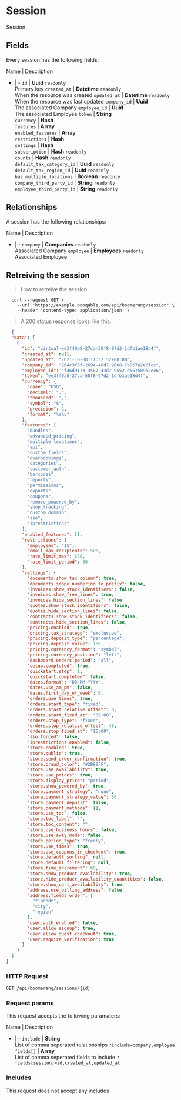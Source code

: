 # Session

Session

## Fields
Every session has the following fields:

Name | Description
- | -
`id` | **Uuid** `readonly`<br>Primary key
`created_at` | **Datetime** `readonly`<br>When the resource was created
`updated_at` | **Datetime** `readonly`<br>When the resource was last updated
`company_id` | **Uuid**<br>The associated Company
`employee_id` | **Uuid**<br>The associated Employee
`token` | **String**<br>
`currency` | **Hash**<br>
`features` | **Array**<br>
`enabled_features` | **Array**<br>
`restrictions` | **Hash**<br>
`settings` | **Hash**<br>
`subscription` | **Hash** `readonly`<br>
`counts` | **Hash** `readonly`<br>
`default_tax_category_id` | **Uuid** `readonly`<br>
`default_tax_region_id` | **Uuid** `readonly`<br>
`has_multiple_locations` | **Boolean** `readonly`<br>
`company_third_party_id` | **String** `readonly`<br>
`employee_third_party_id` | **String** `readonly`<br>


## Relationships
A session has the following relationships:

Name | Description
- | -
`company` | **Companies** `readonly`<br>Associated Company
`employee` | **Employees** `readonly`<br>Associated Employee


## Retreiving the session

> How to retreive the session:

```shell
  curl --request GET \
    --url 'https://example.booqable.com/api/boomerang/session' \
    --header 'content-type: application/json' \
```

> A 200 status response looks like this:

```json
  {
  "data": [
    {
      "id": "virtual-ee3f40a8-27ca-58f8-97d2-1dfb1ae18d4f",
      "created_at": null,
      "updated_at": "2021-10-08T11:32:52+00:00",
      "company_id": "264c3f5f-2694-46d7-9608-7b867a2e6fcc",
      "employee_id": "f46d9173-3587-43d7-9552-d56758952ee6",
      "token": "ee3f40a8-27ca-58f8-97d2-1dfb1ae18d4f",
      "currency": {
        "name": "USD",
        "decimal": ".",
        "thousand": ",",
        "symbol": "$",
        "precision": 2,
        "format": "%s%v"
      },
      "features": [
        "bundles",
        "advanced_pricing",
        "multiple_locations",
        "api",
        "custom_fields",
        "overbookings",
        "categories",
        "customer_auth",
        "barcodes",
        "reports",
        "permissions",
        "exports",
        "coupons",
        "remove_powered_by",
        "shop_tracking",
        "custom_domain",
        "sso",
        "iprestrictions"
      ],
      "enabled_features": [],
      "restrictions": {
        "employees": "15",
        "email_max_recipients": 500,
        "rate_limit_max": 250,
        "rate_limit_period": 60
      },
      "settings": {
        "documents.show_tax_column": true,
        "documents.scope_numbering_to_prefix": false,
        "invoices.show_stock_identifiers": false,
        "invoices.show_free_lines": true,
        "invoices.hide_section_lines": false,
        "quotes.show_stock_identifiers": false,
        "quotes.hide_section_lines": false,
        "contracts.show_stock_identifiers": false,
        "contracts.hide_section_lines": false,
        "pricing.enabled": true,
        "pricing.tax_strategy": "exclusive",
        "pricing.deposit_type": "percentage",
        "pricing.deposit_value": 100,
        "pricing.currency_format": "symbol",
        "pricing.currency_position": "left",
        "dashboard.orders.period": "all",
        "setup.completed": true,
        "quickstart.step": 1,
        "quickstart.completed": false,
        "dates.format": "DD-MM-YYYY",
        "dates.use_am_pm": false,
        "dates.first_day_of_week": 0,
        "orders.use_times": true,
        "orders.start_type": "fixed",
        "orders.start_relative_offset": 0,
        "orders.start_fixed_at": "09:00",
        "orders.stop_type": "fixed",
        "orders.stop_relative_offset": 48,
        "orders.stop_fixed_at": "15:00",
        "sso.forced": false,
        "iprestrictions.enabled": false,
        "store.enabled": true,
        "store.public": true,
        "store.send_order_confirmation": true,
        "store.brand_color": "#2B80FF",
        "store.use_availability": true,
        "store.use_prices": true,
        "store.display_price": "period",
        "store.show_powered_by": true,
        "store.payment_strategy": "none",
        "store.payment_strategy_value": 30,
        "store.payment_deposit": false,
        "store.payment_methods": [],
        "store.use_toc": false,
        "store.toc_label": "",
        "store.toc_content": "",
        "store.use_business_hours": false,
        "store.use_away_mode": false,
        "store.period_type": "freely",
        "store.use_times": true,
        "store.use_coupons_in_checkout": true,
        "store.default_sorting": null,
        "store.default_filtering": null,
        "store.time_increment": 60,
        "store.show_product_availability": true,
        "store.hide_product_availability_quantities": false,
        "store.show_cart_availability": true,
        "address.use_billing_address": false,
        "address.fields_order": [
          "zipcode",
          "city",
          "region"
        ],
        "user.auth_enabled": false,
        "user.allow_signup": true,
        "user.allow_guest_checkout": true,
        "user.require_verification": true
      }
    }
  ]
}
```


### HTTP Request

`GET /api/boomerang/sessions/{id}`

### Request params

This request accepts the following paramaters:

Name | Description
- | -
`include` | **String**<br>List of comma seperated relationships `?include=company,employee`
`fields[]` | **Array**<br>List of comma seperated fields to include `?fields[session]=id,created_at,updated_at`


### Includes

This request does not accept any includes